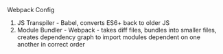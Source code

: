 Webpack Config

1. JS Transpiler - Babel, converts ES6+ back to older JS
2. Module Bundler - Webpack - takes diff files, bundles into smaller files, creates dependency graph to import modules dependent on one another in correct order
